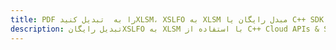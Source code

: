 ---title: PDF را به  تبدیل کنیدXLSM، XSLFO به XLSM مبدل رایگان یا C++ SDKdescription: تبدیل رایگانXSLFO به XLSM با استفاده از C++ Cloud APIs & SDK همچنین اسناد PDF را در Cloud ایجاد، ویرایش و رندر کنید.---